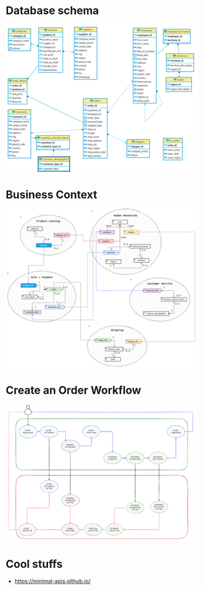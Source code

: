 # Database schema

![](_docs/northwind-er-diagram.png)

# Business Context

![](_docs/business_context.png)

# Create an Order Workflow

![](_docs/create_order_wf.png)

# Cool stuffs
- https://minimal-apis.github.io/